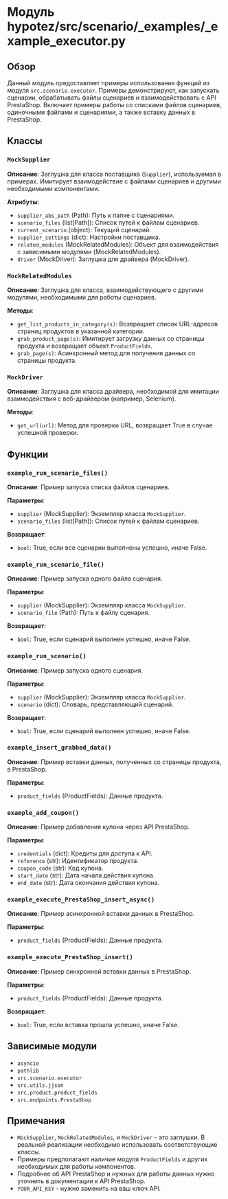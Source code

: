 # Модуль hypotez/src/scenario/_examples/_example_executor.py

## Обзор

Данный модуль предоставляет примеры использования функций из модуля `src.scenario.executor`. Примеры демонстрируют, как запускать сценарии, обрабатывать файлы сценариев и взаимодействовать с API PrestaShop. Включает примеры работы со списками файлов сценариев, одиночными файлами и сценариями, а также вставку данных в PrestaShop.


## Классы

### `MockSupplier`

**Описание**:  Заглушка для класса поставщика (`Supplier`), используемая в примерах.  Имитирует взаимодействие с файлами сценариев и другими необходимыми компонентами.

**Атрибуты**:

- `supplier_abs_path` (Path): Путь к папке с сценариями.
- `scenario_files` (list[Path]): Список путей к файлам сценариев.
- `current_scenario` (object): Текущий сценарий.
- `supplier_settings` (dict): Настройки поставщика.
- `related_modules` (MockRelatedModules): Объект для взаимодействия с зависимыми модулями (MockRelatedModules).
- `driver` (MockDriver): Заглушка для драйвера (MockDriver).


### `MockRelatedModules`

**Описание**: Заглушка для класса, взаимодействующего с другими модулями, необходимыми для работы сценариев.

**Методы**:

- `get_list_products_in_category(s)`: Возвращает список URL-адресов страниц продуктов в указанной категории.
- `grab_product_page(s)`: Имитирует загрузку данных со страницы продукта и возвращает объект `ProductFields`.
- `grab_page(s)`: Асинхронный метод для получения данных со страницы продукта.


### `MockDriver`

**Описание**: Заглушка для класса драйвера, необходимой для имитации взаимодействия с веб-драйвером (например, Selenium).

**Методы**:

- `get_url(url)`: Метод для проверки URL, возвращает True в случае успешной проверки.


## Функции

### `example_run_scenario_files()`

**Описание**: Пример запуска списка файлов сценариев.

**Параметры**:
- `supplier` (MockSupplier): Экземпляр класса `MockSupplier`.
- `scenario_files` (list[Path]): Список путей к файлам сценариев.

**Возвращает**:
- `bool`: True, если все сценарии выполнены успешно, иначе False.


### `example_run_scenario_file()`

**Описание**: Пример запуска одного файла сценария.

**Параметры**:
- `supplier` (MockSupplier): Экземпляр класса `MockSupplier`.
- `scenario_file` (Path): Путь к файлу сценария.

**Возвращает**:
- `bool`: True, если сценарий выполнен успешно, иначе False.


### `example_run_scenario()`

**Описание**: Пример запуска одного сценария.

**Параметры**:
- `supplier` (MockSupplier): Экземпляр класса `MockSupplier`.
- `scenario` (dict): Словарь, представляющий сценарий.

**Возвращает**:
- `bool`: True, если сценарий выполнен успешно, иначе False.


### `example_insert_grabbed_data()`

**Описание**: Пример вставки данных, полученных со страницы продукта, в PrestaShop.

**Параметры**:
- `product_fields` (ProductFields): Данные продукта.


### `example_add_coupon()`

**Описание**: Пример добавления купона через API PrestaShop.

**Параметры**:
- `credentials` (dict): Кредиты для доступа к API.
- `reference` (str): Идентификатор продукта.
- `coupon_code` (str): Код купона.
- `start_date` (str): Дата начала действия купона.
- `end_date` (str): Дата окончания действия купона.


### `example_execute_PrestaShop_insert_async()`

**Описание**: Пример асинхронной вставки данных в PrestaShop.

**Параметры**:
- `product_fields` (ProductFields): Данные продукта.


### `example_execute_PrestaShop_insert()`

**Описание**: Пример синхронной вставки данных в PrestaShop.

**Параметры**:
- `product_fields` (ProductFields): Данные продукта.

**Возвращает**:
- `bool`: True, если вставка прошла успешно, иначе False.


## Зависимые модули

- `asyncio`
- `pathlib`
- `src.scenario.executor`
- `src.utils.jjson`
- `src.product.product_fields`
- `src.endpoints.PrestaShop`


## Примечания

-  `MockSupplier`, `MockRelatedModules`, и `MockDriver` - это заглушки. В реальной реализации необходимо использовать соответствующие классы.
- Примеры предполагают наличие модуля `ProductFields` и других необходимых для работы компонентов.
- Подробнее об API PrestaShop и нужных для работы данных нужно уточнить в документации к API PrestaShop.
- `YOUR_API_KEY` - нужно заменить на ваш ключ API.
